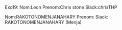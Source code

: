 Exo19:
Nom:Leon
Prenom:Chris stone
Slack:chrisTHP  

Nom:RAKOTONOMENJANAHARY
Prenom:
Slack:  RAKOTONOMENJANAHARY  (Menja)
